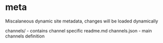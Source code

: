 # meta

Miscalaneous dynamic site metadata, changes will be loaded dynamically 

channels/ - contains channel specific readme.md
channels.json - main channels definition